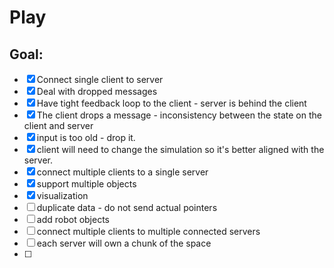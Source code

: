 # Play


## Goal: 

- [x] Connect single client to server  
- [x] Deal with dropped messages  
- [x] Have tight feedback loop to the client - server is behind the client  
- [x] The client drops a message - inconsistency between the state on the client and server  
- [x] input is too old - drop it.  
- [x] client will need to change the simulation so it's better aligned with the server.  
- [x] connect multiple clients to a single server  
- [x] support multiple objects  
- [x] visualization  
- [ ] duplicate data - do not send actual pointers  
- [ ] add robot objects  
- [ ] connect multiple clients to multiple connected servers  
- [ ] each server will own a chunk of the space  
- [ ]   





